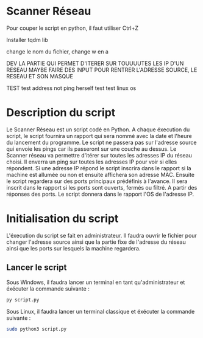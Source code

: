 # Scanner Réseau

Pour couper le script en python, il faut utiliser Ctrl+Z

Installer tqdm lib

change le nom du fichier, change w en a

DEV LA PARTIE QUI PERMET D'ITERER SUR TOUUUUTES LES IP D'UN RESEAU
MAYBE FAIRE DES INPUT POUR RENTRER L'ADRESSE SOURCE, LE RESEAU ET SON MASQUE

TEST
test address not ping herself
test test linux os

# Description du script
Le Scanner Réseau est un script codé en Python.
A chaque éxecution du script, le script fournira un rapport qui sera nommé avec la date et l'heure du lancement du programme.
Le script ne passera pas sur l'adresse source qui envoie les pings car ils passeront sur une couche au dessus.
Le Scanner réseau va permettre d'itérer sur toutes les adresses IP du réseau choisi. Il enverra un ping sur toutes les adresses IP pour voir si elles répondent. Si une adresse IP répond le script inscrira dans le rapport si la machine est allumée ou non et ensuite affichera son adresse MAC.
Ensuite le script regardera sur des ports principaux prédéfinis à l'avance. Il sera inscrit dans le rapport si les ports sont ouverts, fermés ou filtré.
A partir des réponses des ports. Le script donnera dans le rapport l'OS de l'adresse IP.

# Initialisation du script
L'éxecution du script se fait en administrateur.
Il faudra ouvrir le fichier pour changer l'adresse source ainsi que la partie fixe de l'adresse du réseau ainsi que les ports sur lesquels la machine regardera.


## Lancer le script
Sous Windows, il faudra lancer un terminal en tant qu'administrateur et éxécuter la commande suivante : 
```bash
py script.py
```

Sous Linux, il faudra lancer un terminal classique et éxécuter la commande suivante : 
```bash
sudo python3 script.py
```


